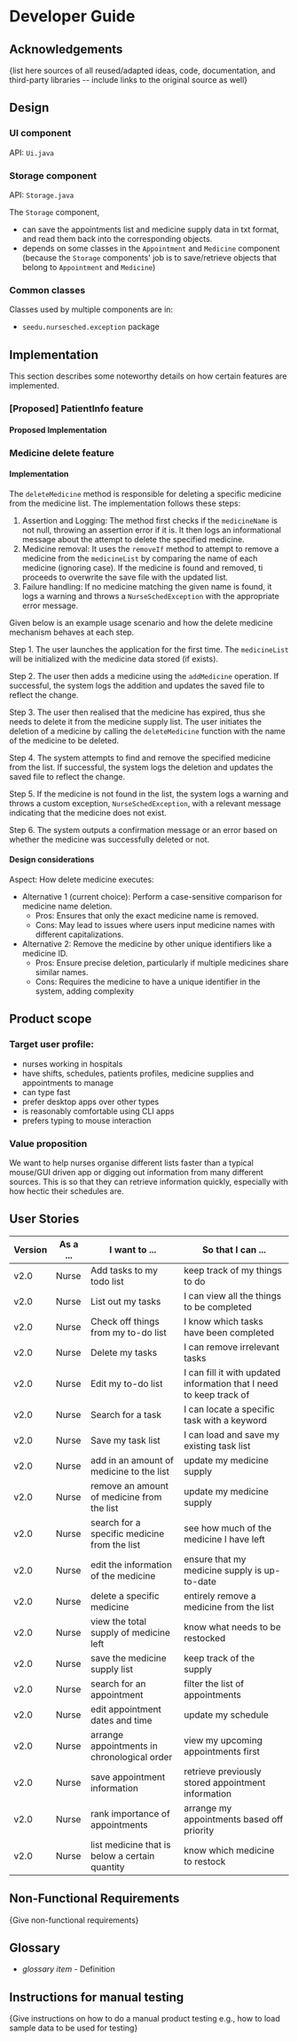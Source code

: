 # Developer Guide

## Acknowledgements

{list here sources of all reused/adapted ideas, code, documentation, and third-party libraries -- include links to the
original source as well}

## Design

### UI component

API: `Ui.java`

[//]: # (todo: insert Ui diagram)

### Storage component

API: `Storage.java`

[//]: # (todo: insert Storage diagram)

The `Storage` component,

- can save the appointments list and medicine supply data in txt format, and read them back into the corresponding
  objects.
- depends on some classes in the `Appointment` and `Medicine` component (because the `Storage` components' job is to
  save/retrieve objects that belong to `Appointment` and `Medicine`)

### Common classes

Classes used by multiple components are in:

- `seedu.nursesched.exception` package

## Implementation

This section describes some noteworthy details on how certain features are implemented.

### [Proposed] PatientInfo feature

#### Proposed Implementation

### Medicine delete feature

#### Implementation

The `deleteMedicine` method is responsible for deleting a specific medicine from the medicine list. The implementation
follows these steps:

1. Assertion and Logging: The method first checks if the `medicineName` is not null, throwing an assertion error if it
   is. It then logs an informational message about the attempt to delete the specified medicine.
2. Medicine removal: It uses the `removeIf` method to attempt to remove a medicine from the `medicineList` by comparing
   the name of each medicine (ignoring case). If the medicine is found and removed, ti proceeds to overwrite the save
   file with the updated list.
3. Failure handling: If no medicine matching the given name is found, it logs a warning and throws a
   `NurseSchedException` with the appropriate error message.

Given below is an example usage scenario and how the delete medicine mechanism behaves at each step.

[//]: # (todo: add diagrams)
Step 1. The user launches the application for the first time. The `medicineList` will be initialized with the medicine
data stored (if exists).

Step 2. The user then adds a medicine using the `addMedicine` operation. If successful, the system logs the addition
and updates the saved file to reflect the change.

Step 3. The user then realised that the medicine has expired, thus she needs to delete it from the medicine supply list.
The user initiates the deletion of a medicine by calling the `deleteMedicine` function with the name of the medicine
to be deleted.

Step 4. The system attempts to find and remove the specified medicine from the list. If successful, the system logs the
deletion and updates the saved file to reflect the change.

Step 5. If the medicine is not found in the list, the system logs a warning and throws a custom exception,
`NurseSchedException`, with a relevant message indicating that the medicine does not exist.

Step 6. The system outputs a confirmation message or an error based on whether the medicine was successfully deleted or
not.

#### Design considerations

Aspect: How delete medicine executes:

- Alternative 1 (current choice): Perform a case-sensitive comparison for medicine name deletion.
    - Pros: Ensures that only the exact medicine name is removed.
    - Cons: May lead to issues where users input medicine names with different capitalizations.
- Alternative 2: Remove the medicine by other unique identifiers like a medicine ID.
    - Pros: Ensure precise deletion, particularly if multiple medicines share similar names.
    - Cons: Requires the medicine to have a unique identifier in the system, adding complexity

## Product scope

### Target user profile:

- nurses working in hospitals
- have shifts, schedules, patients profiles, medicine supplies and appointments to manage
- can type fast
- prefer desktop apps over other types
- is reasonably comfortable using CLI apps
- prefers typing to mouse interaction

### Value proposition

We want to help nurses organise different lists faster than a typical mouse/GUI driven app or digging out
information from many different sources.
This is so that they can retrieve information quickly, especially with how hectic their schedules are.

## User Stories

| Version | As a ... | I want to ...                                  | So that I can ...                                                   |
|---------|----------|------------------------------------------------|---------------------------------------------------------------------|
| v2.0    | Nurse    | Add tasks to my todo list                      | keep track of my things to do                                       |
| v2.0    | Nurse    | List out my tasks                              | I can view all the things to be completed                           |
| v2.0    | Nurse    | Check off things from my to-do list            | I know which tasks have been completed                              |
| v2.0    | Nurse    | Delete my tasks                                | I can remove irrelevant tasks                                       |
| v2.0    | Nurse    | Edit my to-do list                             | I can fill it with updated information that I need to keep track of |
| v2.0    | Nurse    | Search for a task                              | I can locate a specific task with a keyword                         |
| v2.0    | Nurse    | Save my task list                              | I can load and save my existing task list                           |
| v2.0    | Nurse    | add in an amount of medicine to the list       | update my medicine supply                                           |
| v2.0    | Nurse    | remove an amount of medicine from the list     | update my medicine supply                                           |
| v2.0    | Nurse    | search for a specific medicine from the list   | see how much of the medicine I have left                            |
| v2.0    | Nurse    | edit the information of the medicine           | ensure that my medicine supply is up-to-date                        |
| v2.0    | Nurse    | delete a specific medicine                     | entirely remove a medicine from the list                            |
| v2.0    | Nurse    | view the total supply of medicine left         | know what needs to be restocked                                     |
| v2.0    | Nurse    | save the medicine supply list                  | keep track of the supply                                            |
| v2.0    | Nurse    | search for an appointment                      | filter the list of appointments                                     |
| v2.0    | Nurse    | edit appointment dates and time                | update my schedule                                                  |
| v2.0    | Nurse    | arrange appointments in chronological order    | view my upcoming appointments first                                 | 
| v2.0    | Nurse    | save appointment information                   | retrieve previously stored appointment information                  | 
| v2.0    | Nurse    | rank importance of appointments                | arrange my appointments based off priority                          |
| v2.0    | Nurse    | list medicine that is below a certain quantity | know which medicine to restock                                      |

## Non-Functional Requirements

{Give non-functional requirements}

## Glossary

* *glossary item* - Definition

## Instructions for manual testing

{Give instructions on how to do a manual product testing e.g., how to load sample data to be used for testing}
